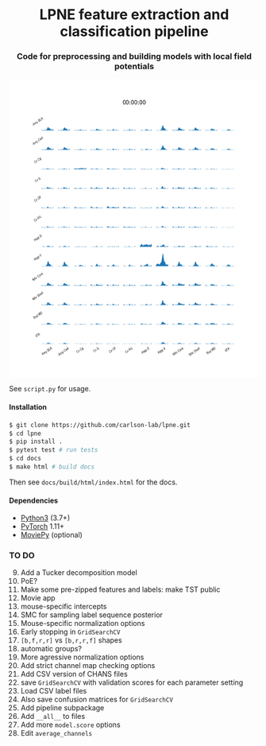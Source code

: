 <h1 align="center">LPNE feature extraction and classification pipeline</h1>

<h3 align="center">Code for preprocessing and building models with local field potentials</h3>


<p align="center">
<img align="middle" src="example_cpsd.gif" width="600" height="600" />
</p>

See `script.py` for usage.

#### Installation

```bash
$ git clone https://github.com/carlson-lab/lpne.git
$ cd lpne
$ pip install .
$ pytest test # run tests
$ cd docs
$ make html # build docs
```

Then see `docs/build/html/index.html` for the docs.

#### Dependencies
* [Python3](https://www.python.org/) (3.7+)
* [PyTorch](https://pytorch.org) 1.11+
* [MoviePy](https://github.com/Zulko/moviepy) (optional)


### TO DO
9. Add a Tucker decomposition model
10. PoE?
21. Make some pre-zipped features and labels: make TST public
31. Movie app
34. mouse-specific intercepts
36. SMC for sampling label sequence posterior
37. Mouse-specific normalization options
42. Early stopping in `GridSearchCV`
43. ``[b,f,r,r]`` vs ``[b,r,r,f]`` shapes
45. automatic groups?
47. More agressive normalization options
48. Add strict channel map checking options
49. Add CSV version of CHANS files
50. save `GridSearchCV` with validation scores for each parameter setting
51. Load CSV label files
52. Also save confusion matrices for ``GridSearchCV``
54. Add pipeline subpackage
55. Add `__all__` to files
56. Add more `model.score` options
58. Edit `average_channels`